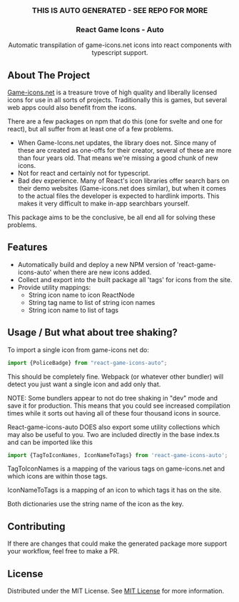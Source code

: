                          
<br/>
<div align="center">

<h3 align="center">THIS IS AUTO GENERATED - SEE REPO FOR MORE</h3>
<h3 align="center">React Game Icons - Auto</h3>
<p align="center">
Automatic transpilation of game-icons.net icons into react components with typescript support.


  


</p>
</div>

 ## About The Project

[Game-icons.net](https://game-icons.net) is a treasure trove of high quality and liberally licensed icons for use in all sorts of projects. Traditionally this is games, but several web apps could also benefit from the icons.

There are a few packages on npm that do this (one for svelte and one for react), but all suffer from at least one of a few problems.
- When Game-Icons.net updates, the library does not. Since many of these are created as one-offs for their creator, several of these are more than four years old. That means we're missing a good chunk of new icons.
- Not for react and certainly not for typescript.
- Bad dev experience. Many of React's icon libraries offer search bars on their demo websites (Game-icons.net does similar), but when it comes to the actual files the developer is expected to hardlink imports. This makes it very difficult to make in-app searchbars yourself.

This package aims to be the conclusive, be all end all for solving these problems.

## Features
- Automatically build and deploy a new NPM version of 'react-game-icons-auto' when there are new icons added.
- Collect and export into the built package all 'tags' for icons from the site.
- Provide utility mappings:
  - String icon name to icon ReactNode
  - String tag name to list of string icon names
  - String icon name to list of tags

## Usage / But what about tree shaking?

To import a single icon from game-icons net do:

```typescript
import {PoliceBadge} from "react-game-icons-auto";
```
This should be completely fine. Webpack (or whatever other bundler) will detect you just want a single icon and add only that.

NOTE: Some bundlers appear to not do tree shaking in "dev" mode and save it for production. This means that you could see increased compilation times while it sorts out having all of these four thousand icons in source. 

React-game-icons-auto DOES also export some utility collections which may also be useful to you.
Two are included directly in the base index.ts and can be imported like this
```typescript
import {TagToIconNames, IconNameToTags} from 'react-game-icons-auto';
```
TagToIconNames is a mapping of the various tags on game-icons.net and which icons are within those tags.

IconNameToTags is a mapping of an icon to which tags it has on the site.

Both dictionaries use the string name of the icon as the key.
## Contributing

If there are changes that could make the generated package more support your workflow, feel free to make a PR. 
 ## License

Distributed under the MIT License. See [MIT License](https://opensource.org/licenses/MIT) for more information.
